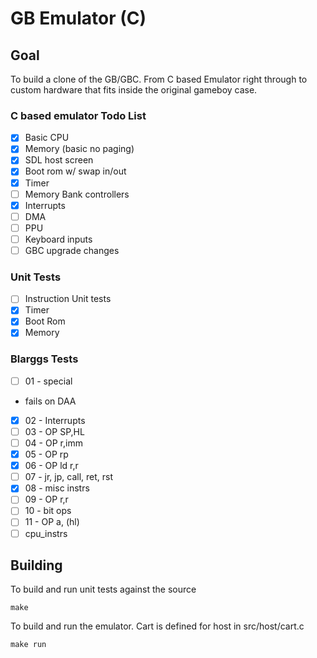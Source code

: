 # GB Emulator (C)

## Goal
To build a clone of the GB/GBC. From C based Emulator right through to custom
hardware that fits inside the original gameboy case.

### C based emulator Todo List
- [x] Basic CPU
- [x] Memory (basic no paging)
- [x] SDL host screen
- [x] Boot rom w/ swap in/out
- [x] Timer
- [ ] Memory Bank controllers
- [x] Interrupts
- [ ] DMA
- [ ] PPU
- [ ] Keyboard inputs
- [ ] GBC upgrade changes

### Unit Tests
- [ ] Instruction Unit tests
- [x] Timer
- [x] Boot Rom
- [x] Memory

### Blarggs Tests
- [ ] 01 - special
- fails on DAA
- [x] 02 - Interrupts
- [ ] 03 - OP SP,HL
- [ ] 04 - OP r,imm
- [x] 05 - OP rp
- [x] 06 - OP ld r,r
- [ ] 07 - jr, jp, call, ret, rst
- [x] 08 - misc instrs
- [ ] 09 - OP r,r
- [ ] 10 - bit ops
- [ ] 11 - OP a, (hl)
- [ ] cpu_instrs

## Building
To build and run unit tests against the source

```
make
```

To build and run the emulator. Cart is defined for host in src/host/cart.c
```
make run
```
